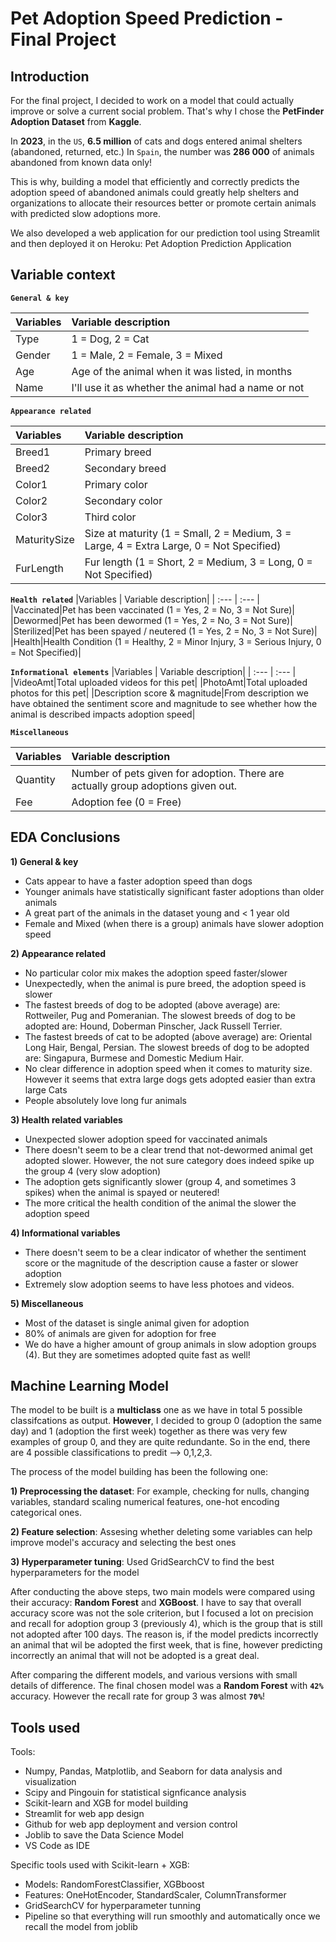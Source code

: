 
# Pet Adoption Speed Prediction - Final Project




## Introduction
For the final project, I decided to work on a model that could actually improve or solve a current social problem. That's why I chose the **PetFinder Adoption Dataset** from **Kaggle**.

In **2023**, in the `US`, **6.5 million** of cats and dogs entered animal shelters (abandoned, returned, etc.)
In `Spain`, the number was **286 000** of animals abandoned from known data only!

This is why, building a model that efficiently and correctly predicts the adoption speed of abandoned animals could greatly help shelters and organizations to allocate their resources better or promote certain animals with predicted slow adoptions more.

We also developed a web application for our prediction tool using Streamlit and then deployed it on Heroku: Pet Adoption Prediction Application
## Variable context

**`General & key`**

|Variables | Variable description|
| :--- | :--- |
|Type| 1 = Dog, 2 = Cat|
|Gender|1 = Male, 2 = Female, 3 = Mixed|
|Age|Age of the animal when it was listed, in months|
|Name|I'll use it as whether the animal had a name or not|

**`Appearance related`**

|Variables | Variable description|
| :--- | :--- |
|Breed1|Primary breed|
|Breed2|Secondary breed|
|Color1|Primary color|
|Color2|Secondary color|
|Color3|Third color|
|MaturitySize|Size at maturity (1 = Small, 2 = Medium, 3 = Large, 4 = Extra Large, 0 = Not Specified)|
|FurLength|Fur length (1 = Short, 2 = Medium, 3 = Long, 0 = Not Specified)|

**`Health related`**
|Variables | Variable description|
| :--- | :--- |
|Vaccinated|Pet has been vaccinated (1 = Yes, 2 = No, 3 = Not Sure)|
|Dewormed|Pet has been dewormed (1 = Yes, 2 = No, 3 = Not Sure)|
|Sterilized|Pet has been spayed / neutered (1 = Yes, 2 = No, 3 = Not Sure)|
|Health|Health Condition (1 = Healthy, 2 = Minor Injury, 3 = Serious Injury, 0 = Not Specified)|

**`Informational elements`**
|Variables | Variable description|
| :--- | :--- |
|VideoAmt|Total uploaded videos for this pet|
|PhotoAmt|Total uploaded photos for this pet|
|Description score & magnitude|From description we have obtained the sentiment score and magnitude to see whether how the animal is described impacts adoption speed|

**`Miscellaneous`**

|Variables | Variable description|
| :--- | :--- |
|Quantity|Number of pets given for adoption. There are actually group adoptions given out.|
|Fee|Adoption fee (0 = Free)|

## EDA Conclusions

**1) General & key**

* Cats appear to have a faster adoption speed than dogs
* Younger animals have statistically significant faster adoptions than older animals
* A great part of the animals in the dataset young and < 1 year old
* Female and Mixed (when there is a group) animals have slower adoption speed

**2) Appearance related**
* No particular color mix makes the adoption speed faster/slower
* Unexpectedly, when the animal is pure breed, the adoption speed is slower
* The fastest breeds of dog to be adopted (above average) are: Rottweiler, Pug and Pomeranian. The slowest breeds of dog to be adopted are: Hound, Doberman Pinscher, Jack Russell Terrier.
* The fastest breeds of cat to be adopted (above average) are: Oriental Long Hair, Bengal, Persian. The slowest breeds of dog to be adopted are: Singapura, Burmese and Domestic Medium Hair.
* No clear difference in adoption speed when it comes to maturity size. However it seems that extra large dogs gets adopted easier than extra large Cats
* People absolutely love long fur animals

**3) Health related variables**
* Unexpected slower adoption speed for vaccinated animals
*  There doesn't seem to be a clear trend that not-dewormed animal get adopted slower. However, the not sure category does indeed spike up the group 4 (very slow adoption)
* The adoption gets significantly slower (group 4, and sometimes 3 spikes) when the animal is spayed or neutered!
* The more critical the health condition of the animal the slower the adoption speed

**4) Informational variables**
* There doesn't seem to be a clear indicator of whether the sentiment score or the magnitude of the description cause a faster or slower adoption
* Extremely slow adoption seems to have less photoes and videos. 

**5) Miscellaneous**
* Most of the dataset is single animal given for adoption
* 80% of animals are given for adoption for free
* We do have a higher amount of group animals in slow adoption groups (4). But they are sometimes adopted quite fast as well!
## Machine Learning Model

The model to be built is a **multiclass** one as we have in total 5 possible classifcations as output. **However**, I decided to group 0 (adoption the same day) and 1 (adoption the first week) together as there was very few examples of group 0, and they are quite redundante. So in the end, there are 4 possible classifications to predit --> 0,1,2,3.

The process of the model building has been the following one:

**1) Preprocessing the dataset**: For example, checking for nulls, changing variables, standard scaling numerical features, one-hot encoding categorical ones.

**2) Feature selection**: Assesing whether deleting some variables can help improve model's accuracy and selecting the best ones

**3) Hyperparameter tuning**: Used GridSearchCV to find the best hyperparameters for the model

After conducting the above steps, two main models were compared using their accuracy: **Random Forest** and **XGBoost**. I have to say that overall accuracy score was not the sole criterion, but I focused a lot on precision and recall for adoption group 3 (previously 4), which is the group that is still not adopted after 100 days. The reason is, if the model predicts incorrectly an animal that wil be adopted the first week, that is fine, however predicting incorrectly an animal that will not be adopted is a great deal.

After comparing the different models, and various versions with small details of difference. The final chosen model was a **Random Forest** with **`42%`** accuracy. However the recall rate for group 3 was almost **`70%`**!


## Tools used
Tools:
* Numpy, Pandas, Matplotlib, and Seaborn for data analysis and visualization
* Scipy and Pingouin for statistical signficance analysis
* Scikit-learn and XGB for model building
* Streamlit for web app design
* Github for web app deployment and version control
* Joblib to save the Data Science Model
* VS Code as IDE


Specific tools used with Scikit-learn + XGB:

* Models: RandomForestClassifier, XGBboost
* Features: OneHotEncoder, StandardScaler, ColumnTransformer
* GridSearchCV for hyperparameter tunning
* Pipeline so that everything will run smoothly and automatically once we recall the model from joblib

